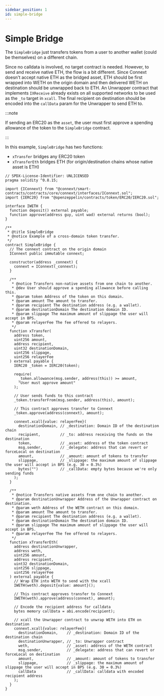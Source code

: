 ```yaml
---
sidebar_position: 1
id: simple-bridge
---
```


# Simple Bridge

The `SimpleBridge` just transfers tokens from a user to another wallet (could be themselves) on a different chain.

Since no calldata is involved, no target contract is needed. However, to send and receive native ETH, the flow is a bit different. Since Connext doesn't accept native ETH as the bridged asset, ETH should be first wrapped into WETH on the origin domain and then delivered WETH on destination should be unwrapped back to ETH. An Unwrapper contract that implements `IXReceive` already exists on all supported networks to be used as the `_to` target in `xcall`. The final recipient on destination should be encoded into the `callData` param for the Unwrapper to send ETH to.

:::note

If sending an ERC20 as the `asset`, the user must first approve a spending allowance of the token to the `SimpleBridge` contract.

:::

In this example, `SimpleBridge` has two functions:
- `xTransfer` bridges any ERC20 token
- `xTransferEth` bridges ETH (for origin/destination chains whose native asset is ETH)

```solidity showLineNumbers
// SPDX-License-Identifier: UNLICENSED
pragma solidity ^0.8.15;

import {IConnext} from "@connext/smart-contracts/contracts/core/connext/interfaces/IConnext.sol";
import {IERC20} from "@openzeppelin/contracts/token/ERC20/IERC20.sol";

interface IWETH {
  function deposit() external payable;
  function approve(address guy, uint wad) external returns (bool);
}

/**
 * @title SimpleBridge
 * @notice Example of a cross-domain token transfer.
 */
contract SimpleBridge {
  // The connext contract on the origin domain
  IConnext public immutable connext;

  constructor(address _connext) {
    connext = IConnext(_connext);
  }

  /**
   * @notice Transfers non-native assets from one chain to another.
   * @dev User should approve a spending allowance before calling this.
   * @param token Address of the token on this domain.
   * @param amount The amount to transfer.
   * @param recipient The destination address (e.g. a wallet).
   * @param destinationDomain The destination domain ID.
   * @param slippage The maximum amount of slippage the user will accept in BPS.
   * @param relayerFee The fee offered to relayers.
   */
  function xTransfer(
    address token,
    uint256 amount,
    address recipient,
    uint32 destinationDomain,
    uint256 slippage,
    uint256 relayerFee
  ) external payable {
    IERC20 _token = IERC20(token);

    require(
      _token.allowance(msg.sender, address(this)) >= amount,
      "User must approve amount"
    );

    // User sends funds to this contract
    _token.transferFrom(msg.sender, address(this), amount);

    // This contract approves transfer to Connext
    _token.approve(address(connext), amount);

    connext.xcall{value: relayerFee}(
      destinationDomain, // _destination: Domain ID of the destination chain
      recipient,         // _to: address receiving the funds on the destination
      token,             // _asset: address of the token contract
      msg.sender,        // _delegate: address that can revert or forceLocal on destination
      amount,            // _amount: amount of tokens to transfer
      slippage,          // _slippage: the maximum amount of slippage the user will accept in BPS (e.g. 30 = 0.3%)
      bytes("")          // _callData: empty bytes because we're only sending funds
    );  
  }

  /**
   * @notice Transfers native assets from one chain to another.
   * @param destinationUnwrapper Address of the Unwrapper contract on destination.
   * @param weth Address of the WETH contract on this domain.
   * @param amount The amount to transfer.
   * @param recipient The destination address (e.g. a wallet).
   * @param destinationDomain The destination domain ID.
   * @param slippage The maximum amount of slippage the user will accept in BPS.
   * @param relayerFee The fee offered to relayers.
   */
  function xTransferEth(
    address destinationUnwrapper,
    address weth,
    uint256 amount,
    address recipient,
    uint32 destinationDomain,
    uint256 slippage,
    uint256 relayerFee
  ) external payable {
    // Wrap ETH into WETH to send with the xcall
    IWETH(weth).deposit{value: amount}();

    // This contract approves transfer to Connext
    IWETH(weth).approve(address(connext), amount);

    // Encode the recipient address for calldata
    bytes memory callData = abi.encode(recipient);

    // xcall the Unwrapper contract to unwrap WETH into ETH on destination
    connext.xcall{value: relayerFee}(
      destinationDomain,    // _destination: Domain ID of the destination chain
      destinationUnwrapper, // _to: Unwrapper contract
      weth,                 // _asset: address of the WETH contract
      msg.sender,           // _delegate: address that can revert or forceLocal on destination
      amount,               // _amount: amount of tokens to transfer
      slippage,             // _slippage: the maximum amount of slippage the user will accept in BPS (e.g. 30 = 0.3%)
      callData              // _callData: calldata with encoded recipient address
    );  
  }
}
```